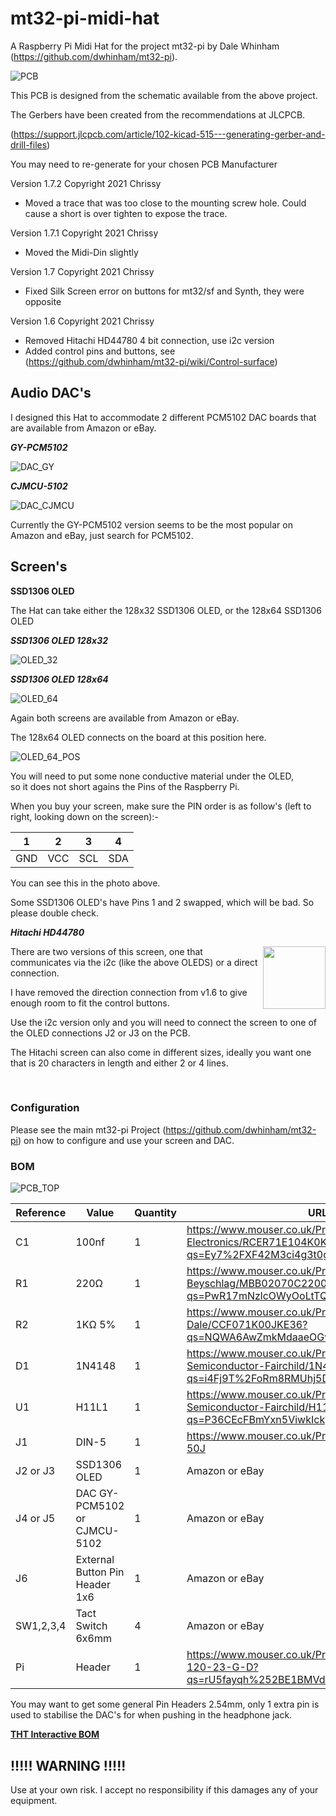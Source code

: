 # mt32-pi-midi-hat
A Raspberry Pi Midi Hat for the project mt32-pi by Dale Whinham (https://github.com/dwhinham/mt32-pi).

![PCB](pics/new_header.jpg)

This PCB is designed from the schematic available from the above project.

The Gerbers have been created from the recommendations at JLCPCB.

(https://support.jlcpcb.com/article/102-kicad-515---generating-gerber-and-drill-files)

You may need to re-generate for your chosen PCB Manufacturer

Version 1.7.2 Copyright 2021 Chrissy

* Moved a trace that was too close to the mounting screw hole. Could cause a short is over tighten to expose the trace.

Version 1.7.1 Copyright 2021 Chrissy

* Moved the Midi-Din slightly

Version 1.7 Copyright 2021 Chrissy

* Fixed Silk Screen error on buttons for mt32/sf and Synth, they were opposite

Version 1.6 Copyright 2021 Chrissy

* Removed Hitachi HD44780 4 bit connection, use i2c version
* Added control pins and buttons, see (https://github.com/dwhinham/mt32-pi/wiki/Control-surface)


## Audio DAC's

I designed this Hat to accommodate 2 different PCM5102 DAC boards that are available from Amazon or eBay.

***GY-PCM5102***

![DAC_GY](pics/DAC_GY-PCM5102.jpg)

***CJMCU-5102***

![DAC_CJMCU](pics/DAC_CJMCU-5102.jpg)

Currently the GY-PCM5102 version seems to be the most popular on Amazon and eBay, just search for PCM5102.

## Screen's

**SSD1306 OLED**

The Hat can take either the 128x32 SSD1306 OLED, or the 128x64 SSD1306 OLED

***SSD1306 OLED 128x32***

![OLED_32](pics/OLED_128_32.jpg)

***SSD1306 OLED 128x64***

![OLED_64](pics/OLED_128_64.jpg)

Again both screens are available from Amazon or eBay.

The 128x64 OLED connects on the board at this position here.

![OLED_64_POS](pics/OLED_128x64_POS.jpg)

You will need to put some none conductive material under the OLED,<br>so it does not short agains the Pins of the Raspberry Pi.

When you buy your screen, make sure the PIN order is as follow's (left to right, looking down on the screen):-

| 1 | 2 | 3 | 4 |
|---|---|---|---|
|GND|VCC|SCL|SDA|

You can see this in the photo above.

Some SSD1306 OLED's have Pins 1 and 2 swapped, which will be bad. So please double check.


***Hitachi HD44780***

[<img width="100rem" align="right" src="pics/Hitachi_HD44780.jpg">](pics/Hitachi_HD44780.jpg)

There are two versions of this screen, one that communicates via the i2c (like the above OLEDS) or a direct connection.

I have removed the direction connection from v1.6 to give enough room to fit the control buttons.

Use the i2c version only and you will need to connect the screen to one of the OLED connections J2 or J3 on the PCB.

The Hitachi screen can also come in different sizes, ideally you want one that is 20 characters in length and either 2 or 4 lines.

<br>

### Configuration

Please see the main mt32-pi Project (https://github.com/dwhinham/mt32-pi) on how to configure and use your screen and DAC.

### BOM

![PCB_TOP](pics/new_board_top.png)

| Reference | Value | Quantity | URL |
|-----------|-------|----------|-----|
| C1        | 100nf | 1        | https://www.mouser.co.uk/ProductDetail/Murata-Electronics/RCER71E104K0K1H03B?qs=Ey7%2FXF42M3ci4g3t0g7SIw%3D%3D |
| R1        | 220Ω | 1        | https://www.mouser.co.uk/ProductDetail/Vishay-Beyschlag/MBB02070C2200FCT00?qs=PwR17mNzlcOWyOoLtTQfsw%3D%3D |
| R2        | 1KΩ 5% | 1        | https://www.mouser.co.uk/ProductDetail/Vishay-Dale/CCF071K00JKE36?qs=NQWA6AwZmkMdaaeOGvuguw%3D%3D |
| D1        | 1N4148 | 1        | https://www.mouser.co.uk/ProductDetail/ON-Semiconductor-Fairchild/1N4148?qs=i4Fj9T%2FoRm8RMUhj5DeFQg%3D%3D    |
| U1        | H11L1 | 1        | https://www.mouser.co.uk/ProductDetail/ON-Semiconductor-Fairchild/H11L1M?qs=P36CEcFBmYxn5ViwkIckpw%3D%3D |
| J1        | DIN-5 | 1        | https://www.mouser.co.uk/ProductDetail/490-SDS-50J |
| J2 or J3    | SSD1306 OLED | 1        | Amazon or eBay |
| J4 or J5    | DAC GY-PCM5102<br>or<br>CJMCU-5102  | 1        | Amazon or eBay |
| J6    | External Button Pin Header 1x6 | 1        | Amazon or eBay |
| SW1,2,3,4 | Tact Switch 6x6mm | 4      | Amazon or eBay |
| Pi        | Header| 1 | https://www.mouser.co.uk/ProductDetail/Samtec/SSQ-120-23-G-D?qs=rU5fayqh%252BE1BMVd%252BDZONqg%3D%3D |


You may want to get some general Pin Headers 2.54mm, only 1 extra pin is used to stabilise the DAC's for when pushing in the headphone jack.


[**THT Interactive BOM**][IBOMTHT1_6]


## !!!!! WARNING !!!!!

Use at your own risk. I accept no responsibility if this damages any of your equipment.

[IBOMTHT1_6]: http://htmlpreview.github.io/?https://raw.githubusercontent.com/chris-jh/mt32-pi-midi-hat/main/bom/mt32-pi-midi-hat_bom_v1_6.html
